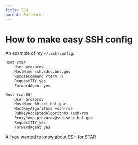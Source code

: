 ```yaml
---
title: SSH
parent: Software
---
```


# How to make easy SSH config

An example of my `~/.ssh/config`:

```bash
Host star 
    User prozorov
    HostName ssh.sdcc.bnl.gov
    RemoteCommand rterm -i
    RequestTTY yes
    ForwardAgent yes    

Host rcas60*
    User prozorov
    HostName %h.rcf.bnl.gov
    HostKeyAlgorithms +ssh-rsa
    PubkeyAcceptedAlgorithms +ssh-rsa
    ProxyJump prozorov@ssh.sdcc.bnl.gov
    RequestTTY yes
    ForwardAgent yes
```

All you wanted to know about SSH for STAR
